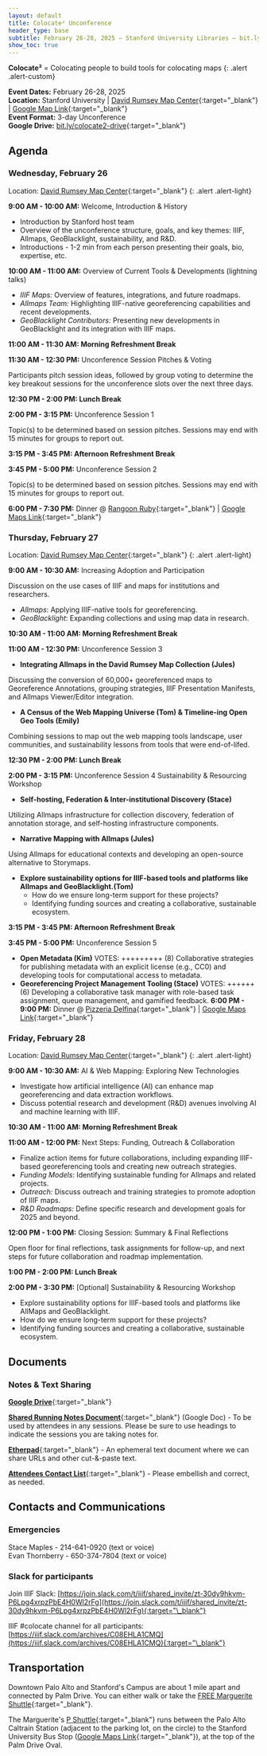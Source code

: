 ```yaml
---
layout: default
title: Colocate² Unconference
header_type: base
subtitle: February 26-28, 2025 – Stanford University Libraries – bit.ly/colocate2
show_toc: true
---
```


**Colocate²** = Colocating people to build tools for colocating maps
{: .alert .alert-custom}

**Event Dates:** February 26-28, 2025 \
**Location:** Stanford University \| [David Rumsey Map Center](https://drmc.stanford.edu){:target="\_blank"} \| [Google Map Link](https://maps.app.goo.gl/YNQZAo7xu9iyApAg9){:target="\_blank"}  
**Event Format:** 3-day Unconference \
**Google Drive:** [bit.ly/colocate2-drive](https://drive.google.com/drive/folders/1K-8NNRl76waz_EEaEePZp_W7f-1GckLf){:target="\_blank"}

## Agenda

### Wednesday, February 26

Location: [David Rumsey Map Center](https://drmc.stanford.edu){:target="\_blank"}
{: .alert .alert-light}

**9:00 AM - 10:00 AM:** Welcome, Introduction & History

- Introduction by Stanford host team
- Overview of the unconference structure, goals, and key themes: IIIF, Allmaps, GeoBlacklight, sustainability, and R&D.
- Introductions - 1-2 min from each person presenting their goals, bio, expertise, etc.

**10:00 AM - 11:00 AM:** Overview of Current Tools & Developments (lightning talks)

- _IIIF Maps:_ Overview of features, integrations, and future roadmaps.
- _Allmaps Team:_ Highlighting IIIF-native georeferencing capabilities and recent developments.  
- _GeoBlacklight Contributors:_ Presenting new developments in GeoBlacklight and its integration with IIIF maps.

**11:00 AM - 11:30 AM: Morning Refreshment Break**

**11:30 AM - 12:30 PM:** Unconference Session Pitches & Voting

Participants pitch session ideas, followed by group voting to determine the key breakout sessions for the unconference slots over the next three days.

**12:30 PM - 2:00 PM: Lunch Break**

**2:00 PM - 3:15 PM:** Unconference Session 1

Topic(s) to be determined based on session pitches. Sessions may end with 15 minutes for groups to report out.

**3:15 PM - 3:45 PM: Afternoon Refreshment Break**

**3:45 PM - 5:00 PM:** Unconference Session 2

Topic(s) to be determined based on session pitches. Sessions may end with 15 minutes for groups to report out.

**6:00 PM - 7:30 PM:** Dinner @ [Rangoon Ruby](https://rangoonruby.com){:target="\_blank"} \| [Google Maps Link](https://maps.app.goo.gl/BsPJLwAcATgitrRt6){:target="\_blank"}

### Thursday, February 27

Location: [David Rumsey Map Center](https://drmc.stanford.edu){:target="\_blank"}
{: .alert .alert-light}

**9:00 AM - 10:30 AM:** Increasing Adoption and Participation

Discussion on the use cases of IIIF and maps for institutions and researchers.

- _Allmaps_: Applying IIIF-native tools for georeferencing.
- _GeoBlacklight_: Expanding collections and using map data in research.

**10:30 AM - 11:00 AM: Morning Refreshment Break**

**11:00 AM - 12:30 PM:** Unconference Session 3

* **Integrating Allmaps in the David Rumsey Map Collection (Jules)**

Discussing the conversion of 60,000+ georeferenced maps to Georeference Annotations, grouping strategies, IIIF Presentation Manifests, and Allmaps Viewer/Editor integration.
* **A Census of the Web Mapping Universe (Tom) & Timeline-ing Open Geo Tools (Emily)**

Combining sessions to map out the web mapping tools landscape, user communities, and sustainability lessons from tools that were end-of-lifed.


**12:30 PM - 2:00 PM: Lunch Break**

**2:00 PM - 3:15 PM:** Unconference Session 4 Sustainability & Resourcing Workshop

* **Self-hosting, Federation & Inter-institutional Discovery (Stace)**

Utilizing Allmaps infrastructure for collection discovery, federation of annotation storage, and self-hosting infrastructure components.
* **Narrative Mapping with Allmaps (Jules)**

Using Allmaps for educational contexts and developing an open-source alternative to Storymaps.

- **Explore sustainability options for IIIF-based tools and platforms like Allmaps and GeoBlacklight.(Tom)**
  - How do we ensure long-term support for these projects?
  - Identifying funding sources and creating a collaborative, sustainable ecosystem.

**3:15 PM - 3:45 PM: Afternoon Refreshment Break**

**3:45 PM - 5:00 PM:** Unconference Session 5

* **Open Metadata (Kim)**
VOTES: +++++++++ (8)
Collaborative strategies for publishing metadata with an explicit license (e.g., CC0) and developing tools for computational access to metadata.
* **Georeferencing Project Management Tooling (Stace)**
VOTES: ++++++ (6)
Developing a collaborative task manager with role-based task assignment, queue management, and gamified feedback.
**6:00 PM - 9:00 PM:** Dinner @ [Pizzeria Delfina](https://www.pizzeriadelfina.com/location/palo-alto/){:target="\_blank"} \| [Google Maps Link](https://maps.app.goo.gl/VmWcDc4pvZnjoAKU9){:target="\_blank"}

### Friday, February 28

Location: [David Rumsey Map Center](https://drmc.stanford.edu){:target="\_blank"}
{: .alert .alert-light}

**9:00 AM - 10:30 AM:** AI & Web Mapping: Exploring New Technologies

- Investigate how artificial intelligence (AI) can enhance map georeferencing and data extraction workflows.
- Discuss potential research and development (R&D) avenues involving AI and machine learning with IIIF.

**10:30 AM - 11:00 AM: Morning Refreshment Break**

**11:00 AM - 12:00 PM:** Next Steps: Funding, Outreach & Collaboration

- Finalize action items for future collaborations, including expanding IIIF-based georeferencing tools and creating new outreach strategies.
- _Funding Models_: Identifying sustainable funding for Allmaps and related projects.
- _Outreach:_ Discuss outreach and training strategies to promote adoption of IIIF maps.
- _R&D Roadmaps:_ Define specific research and development goals for 2025 and beyond.

**12:00 PM - 1:00 PM:** Closing Session: Summary & Final Reflections

Open floor for final reflections, task assignments for follow-up, and next steps for future collaboration and roadmap implementation.

**1:00 PM - 2:00 PM: Lunch Break**

**2:00 PM - 3:30 PM:** [Optional] Sustainability & Resourcing Workshop

- Explore sustainability options for IIIF-based tools and platforms like AllMaps and GeoBlacklight.
- How do we ensure long-term support for these projects?
- Identifying funding sources and creating a collaborative, sustainable ecosystem.

## Documents

### Notes & Text Sharing

[**Google Drive**](https://drive.google.com/drive/folders/1K-8NNRl76waz_EEaEePZp_W7f-1GckLf){:target="\_blank"}

[**Shared Running Notes Document**](https://docs.google.com/document/d/1N2JF2hx4kJOXufKNm9kig6kUr-64se4KTn0CzjpG5WU/edit?usp=sharing){:target="\_blank"} (Google Doc) - To be used by attendees in any sessions. Please be sure to use headings to indicate the sessions you are taking notes for.

[**Etherpad**](https://etherpad.wikimedia.org/p/colocate2){:target="\_blank"} - An ephemeral text document where we can share URLs and other cut-&-paste text.

[**Attendees Contact List**](https://docs.google.com/spreadsheets/d/1ed9fuWgjZ3djieX5lpjPfYdd1cXdr_MIO2K2eYaxMI0/edit?usp=sharing){:target="\_blank"} - Please embellish and correct, as needed.

## Contacts and Communications

### Emergencies

Stace Maples - 214-641-0920 (text or voice) \
Evan Thornberry - 650-374-7804 (text or voice)

### Slack for participants

Join IIIF Slack: [https://join.slack.com/t/iiif/shared_invite/zt-30dy9hkvm-P6Lpg4xrpzPbE4H0Wl2rFg](https://join.slack.com/t/iiif/shared_invite/zt-30dy9hkvm-P6Lpg4xrpzPbE4H0Wl2rFg){:target="\_blank"}

IIIF #colocate channel for all participants: [https://iiif.slack.com/archives/C08EHLA1CMQ](https://iiif.slack.com/archives/C08EHLA1CMQ){:target="\_blank"}

## Transportation

Downtown Palo Alto and Stanford's Campus are about 1 mile apart and connected by Palm Drive. You can either walk or take the [FREE Marguerite Shuttle](https://transportation.stanford.edu/getting-stanford/marguerite/shuttle-lines-and-schedules){:target="\_blank"}.

The Marguerite's [P Shuttle](https://transportation.stanford.edu/marguerite/p){:target="\_blank"} runs between the Palo Alto Caltrain Station (adjacent to the parking lot, on the circle) to the Stanford University Bus Stop ([Google Maps Link](https://maps.app.goo.gl/fqmoPHPCxStAVGG38){:target="\_blank"}), at the top of the Palm Drive Oval.
